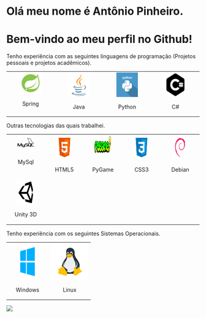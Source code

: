 # Olá meu nome é Antônio Pinheiro.
# Bem-vindo ao meu perfil no Github!

Tenho experiência com as seguintes linguagens de programação (Projetos pessoais e projetos acadêmicos).

<table>
  <tbody>
    <tr valign="top">
            <td width="20%" align="center">
        <img height="30%" width="50%" src="/svg/spring.png">
            <p>Spring</p>
            </td>
      <td width="20%" align="center">
        <img height="64px" width="50%" src="/svg/java.svg">
            <p>Java</p>
            </td>
      <td width="20%" align="center">
        <img height="64px" width="50%" src="/svg/python.svg">
            <p>Python</p>
           </td>
      <td width="20%" align="center">
        <img height="64px" width="50%" src="/svg/c.svg">
          <p>C#</p>
            </td>
       
       
          
    
  </tbody>
</table>


Outras tecnologias das quais trabalhei.


<table>
  <tbody>
    <tr valign="top">
            <td width="20%" align="center">
        <img height="30%" width="50%" src="/svg/mysql.svg">
            <p>MySql</p>
            </td>
      <td width="20%" align="center">
        <img height="64px" width="50%" src="/svg/html5.svg">
            <p>HTML5</p>
            </td>
      <td width="20%" align="center">
        <img height="64px" width="50%" src="/svg/pygame.png">
            <p>PyGame</p>
           </td>
      <td width="20%" align="center">
        <img height="64px" width="50%" src="/svg/css3.svg">
          <p>CSS3</p>
            </td>
        <td width="20%" align="center">
        <img height="64px" width="50%" src="/svg/debian.png">
          <p>Debian</p>
            </td>
      </tr>
      <td width="20%" align="center">
        <img height="64px" width="50%" src="/svg/unity.svg">
          <p>Unity 3D</p>
            </td>
    </tr>
    
  </tbody>
</table>



Tenho experiência com os seguintes Sistemas Operacionais.

<table>
  <tbody>
    <tr valign="top">
            <td width="50%" align="center">
        <img height="96px" width="50%" src="/svg/windows.svg">
            <p>Windows</p>
            </td>
            <td width="50%" align="center">
        <img height="96px" width="100%" src="/svg/linux.png">
            <p>Linux</p>
           </td>
           </tr>
    
  </tbody>
</table>

![](header.png)

